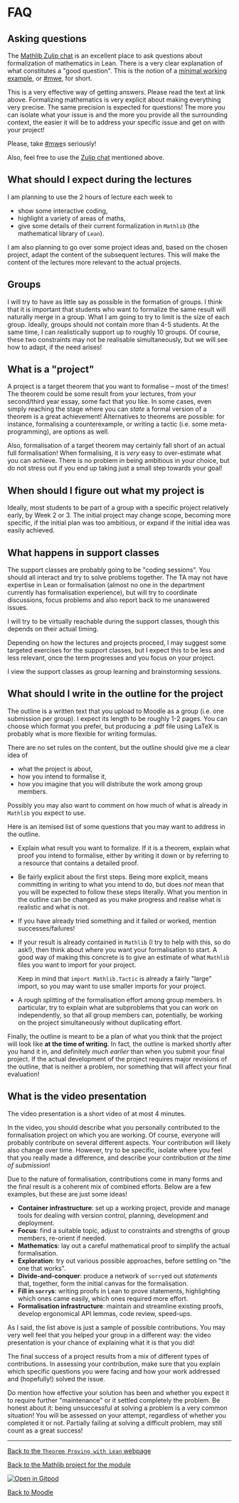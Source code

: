 #  FAQ

##  Asking questions

The [Mathlib Zulip chat](https://leanprover.zulipchat.com/) is an excellent place to ask questions about formalization of mathematics in Lean.
There is a very clear explanation of what constitutes a "good question".
This is the notion of a [minimal working example](https://leanprover-community.github.io/mwe.html), or [#mwe](https://leanprover-community.github.io/mwe.html), for short.

This is a very effective way of getting answers.
Please read the text at link above.
Formalizing mathematics is very explicit about making everything very precise.
The same precision is expected for questions!
The more you can isolate what your issue is and the more you provide all the surrounding context, the easier it will be to address your specific issue and get on with your project!

Please, take [#mwe](https://leanprover-community.github.io/mwe.html)s seriously!

Also, feel free to use the [Zulip chat](https://leanprover.zulipchat.com/) mentioned above.

##  What should I expect during the lectures

I am planning to use the 2 hours of lecture each week to
* show some interactive coding,
* highlight a variety of areas of maths,
* give some details of their current formalization in `Mathlib` (the mathematical library of `Lean`).

I am also planning to go over some project ideas and, based on the chosen project, adapt the content of the subsequent lectures.
This will make the content of the lectures more relevant to the actual projects.

##  Groups

I will try to have as little say as possible in the formation of groups.
I think that it is important that students who want to formalize the same result will naturally merge in a group.
What I am going to try to limit is the size of each group.
Ideally, groups should not contain more than 4-5 students.
At the same time, I can realistically support up to roughly 10 groups.
Of course, these two constraints may not be realisable simultaneously, but we will see how to adapt, if the need arises!

##  What is a "project"

A project is a target theorem that you want to formalise &ndash; most of the times!
The theorem could be some result from your lectures, from your second/third year essay, some fact that you like.
In some cases, even simply reaching the stage where you can *state* a formal version of a theorem is a great achievement!
Alternatives to theorems are possible: for instance, formalising a counterexample,
or writing a tactic (i.e. some meta-programming), are options as well.

Also, formalisation of a target theorem may certainly fall short of an actual full formalisation!
When formalising, it is *very* easy to over-estimate what you can achieve.
There is no problem in being ambitious in your choice, but do not stress out if you end up taking just a small step
towards your goal!

##  When should I figure out what my project is

Ideally, most students to be part of a group with a specific project relatively early, by Week 2 or 3.
The initial project may change scope, becoming more specific, if the initial plan was too ambitious,
or expand if the initial idea was easily achieved.

##  What happens in support classes

The support classes are probably going to be "coding sessions".
You should all interact and try to solve problems together.
The TA may not have expertise in Lean or formalisation (almost no one in the department currently has formalisation experience),
but will try to coordinate discussions, focus problems and also report back to me unanswered issues.

I will try to be virtually reachable during the support classes, though this depends on their actual timing.

Depending on how the lectures and projects proceed, I may suggest some targeted exercises for the support classes,
but I expect this to be less and less relevant, once the term progresses and you focus on your project.

I view the support classes as group learning and brainstorming sessions.

##  What should I write in the outline for the project

The outline is a written text that you upload to Moodle as a group (i.e. one submission per group).
I expect its length to be roughly 1-2 pages.
You can choose which format you prefer,
but producing a .pdf file using LaTeX is probably what is more flexible for writing formulas.

There are no set rules on the content,
but the outline should give me a clear idea of
* what the project is about,
* how you intend to formalise it,
* how you imagine that you will distribute the work among group members.

Possibly you may also want to comment on how much of what is already in `Mathlib` you expect to use.

Here is an itemised list of some questions that you may want to address in the outline.

* Explain what result you want to formalize.
  If it is a theorem, explain what proof you intend to formalise,
  either by writing it down or by referring to a resource that contains a detailed proof.
* Be fairly explicit about the first steps.
  Being more explicit, means committing in writing to what you intend to do,
  but does *not* mean that you will be expected to follow these steps literally.
  What you mention in the outline can be changed as you make progress and realise what is realistic and what is not.
* If you have already tried something and it failed or worked, mention successes/failures!
* If your result is already contained in `Mathlib` (I try to help with this, so do ask!),
  then think about where you want your formalisation to start.
  A good way of making this concrete is to give an estimate of what `Mathlib` files you want to import for your project.

  Keep in mind that `import Mathlib.Tactic` is already a fairly "large" import,
  so you may want to use smaller imports for your project.
* A rough splitting of the formalisation effort among group members.
  In particular, try to explain what are subproblems that you can work on independently,
  so that all group members can, potentially, be working on the project simultaneously
  without duplicating effort.

Finally, the outline is meant to be a plan of what you think that the project will look like **at the time of writing**.
In fact, the outline is marked shortly after you hand it in, and definitely *much earlier* than when you submit your final project.
If the actual development of the project requires major revisions of the outline,
that is neither a problem, nor something that will affect your final evaluation!

##  What is the video presentation

The video presentation is a short video of at most 4 minutes.

In the video, you should describe what you personally contributed to the formalisation project on which you are working.
Of course, everyone will probably contribute on several different aspects.
Your contribution will likely also change over time.
However, try to be specific, isolate where you feel that you really made a difference, and describe your contribution *at the time of submission*!

Due to the nature of formalisation, contributions come in many forms and the final result is a coherent mix of combined efforts.
Below are a few examples, but these are just some ideas!

* **Container infrastructure**: set up a working project, provide and manage tools for dealing with version control, planning, development and deployment.
* **Focus**: find a suitable topic, adjust to constraints and strengths of group members, re-orient if needed.
* **Mathematics**: lay out a careful mathematical proof to simplify the actual formalisation.
* **Exploration**: try out various possible approaches, before settling on "the one that works".
* **Divide-and-conquer**: produce a network of `sorry`ed out *statements* that, together, form the initial canvas for the formalisation.
* **Fill in `sorry`s**: writing proofs in Lean to prove statements, highlighting which ones came easily, which ones required more effort.
* **Formalisation infrastructure**: maintain and streamline existing proofs, develop ergonomical API lemmas, code review, speed-ups.

As I said, the list above is just a sample of possible contributions.
You may very well feel that you helped your group in a different way: the video presentation is your chance of explaining what it is that you did!

The final success of a project results from a mix of different types of contributions.
In assessing your contribution, make sure that you explain which specific questions you were facing and how your work addressed and (hopefully!) solved the issue.

Do mention how effective your solution has been and whether you expect it to require further "maintenance" or it settled completely the problem.
Be honest about it: being unsuccessful at solving a problem is a very common situation!
You will be assessed on your attempt, regardless of whether you completed it or not.
Partially failing at solving a difficult problem, may still count as a great success!

---

[Back to the `Theorem Proving with Lean` webpage](https://adomani.github.io/Syllabus/MA4N1/toc)

[Back to the Mathlib project for the module](https://github.com/adomani/MA4N1_Theorem_proving_with_Lean)

[![Open in Gitpod](https://gitpod.io/button/open-in-gitpod.svg)](https://gitpod.io/#https://github.com/adomani/MA4N1_Theorem_proving_with_Lean)

[Back to Moodle](https://moodle.warwick.ac.uk/course/view.php?id=67222#section-0)
